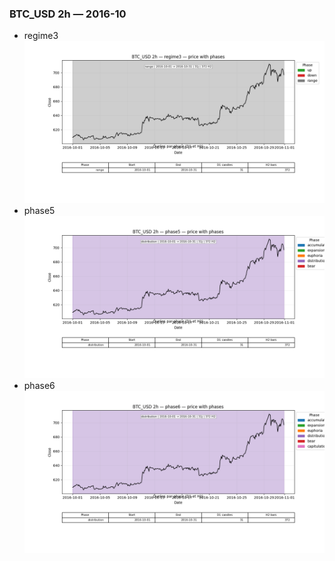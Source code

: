 ### BTC_USD 2h — 2016-10

- regime3
![BTC_USD_2h_regime3_2016-10_phase_price.png](outputs/fourier/phase_monthly/BTC_USD/2h/2016/2016-10/BTC_USD_2h_regime3_2016-10_phase_price.png)
- phase5
![BTC_USD_2h_phase5_2016-10_phase_price.png](outputs/fourier/phase_monthly/BTC_USD/2h/2016/2016-10/BTC_USD_2h_phase5_2016-10_phase_price.png)
- phase6
![BTC_USD_2h_phase6_2016-10_phase_price.png](outputs/fourier/phase_monthly/BTC_USD/2h/2016/2016-10/BTC_USD_2h_phase6_2016-10_phase_price.png)